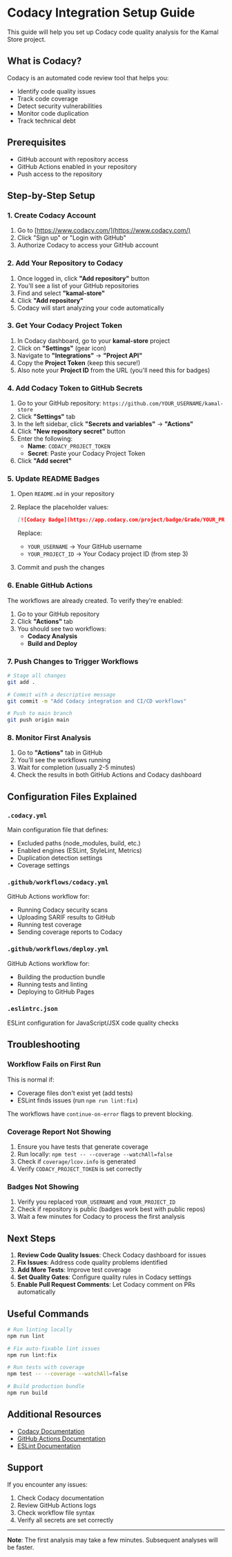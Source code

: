 # Codacy Integration Setup Guide

This guide will help you set up Codacy code quality analysis for the Kamal Store project.

## What is Codacy?

Codacy is an automated code review tool that helps you:
- Identify code quality issues
- Track code coverage
- Detect security vulnerabilities
- Monitor code duplication
- Track technical debt

## Prerequisites

- GitHub account with repository access
- GitHub Actions enabled in your repository
- Push access to the repository

## Step-by-Step Setup

### 1. Create Codacy Account

1. Go to [https://www.codacy.com/](https://www.codacy.com/)
2. Click "Sign up" or "Login with GitHub"
3. Authorize Codacy to access your GitHub account

### 2. Add Your Repository to Codacy

1. Once logged in, click **"Add repository"** button
2. You'll see a list of your GitHub repositories
3. Find and select **"kamal-store"**
4. Click **"Add repository"**
5. Codacy will start analyzing your code automatically

### 3. Get Your Codacy Project Token

1. In Codacy dashboard, go to your **kamal-store** project
2. Click on **"Settings"** (gear icon)
3. Navigate to **"Integrations"** → **"Project API"**
4. Copy the **Project Token** (keep this secure!)
5. Also note your **Project ID** from the URL (you'll need this for badges)

### 4. Add Codacy Token to GitHub Secrets

1. Go to your GitHub repository: `https://github.com/YOUR_USERNAME/kamal-store`
2. Click **"Settings"** tab
3. In the left sidebar, click **"Secrets and variables"** → **"Actions"**
4. Click **"New repository secret"** button
5. Enter the following:
   - **Name**: `CODACY_PROJECT_TOKEN`
   - **Secret**: Paste your Codacy Project Token
6. Click **"Add secret"**

### 5. Update README Badges

1. Open `README.md` in your repository
2. Replace the placeholder values:
   ```markdown
   [![Codacy Badge](https://app.codacy.com/project/badge/Grade/YOUR_PROJECT_ID)](https://app.codacy.com/gh/YOUR_USERNAME/kamal-store/dashboard)
   ```
   
   Replace:
   - `YOUR_USERNAME` → Your GitHub username
   - `YOUR_PROJECT_ID` → Your Codacy project ID (from step 3)

3. Commit and push the changes

### 6. Enable GitHub Actions

The workflows are already created. To verify they're enabled:

1. Go to your GitHub repository
2. Click **"Actions"** tab
3. You should see two workflows:
   - **Codacy Analysis**
   - **Build and Deploy**

### 7. Push Changes to Trigger Workflows

```bash
# Stage all changes
git add .

# Commit with a descriptive message
git commit -m "Add Codacy integration and CI/CD workflows"

# Push to main branch
git push origin main
```

### 8. Monitor First Analysis

1. Go to **"Actions"** tab in GitHub
2. You'll see the workflows running
3. Wait for completion (usually 2-5 minutes)
4. Check the results in both GitHub Actions and Codacy dashboard

## Configuration Files Explained

### `.codacy.yml`
Main configuration file that defines:
- Excluded paths (node_modules, build, etc.)
- Enabled engines (ESLint, StyleLint, Metrics)
- Duplication detection settings
- Coverage settings

### `.github/workflows/codacy.yml`
GitHub Actions workflow for:
- Running Codacy security scans
- Uploading SARIF results to GitHub
- Running test coverage
- Sending coverage reports to Codacy

### `.github/workflows/deploy.yml`
GitHub Actions workflow for:
- Building the production bundle
- Running tests and linting
- Deploying to GitHub Pages

### `.eslintrc.json`
ESLint configuration for JavaScript/JSX code quality checks

## Troubleshooting

### Workflow Fails on First Run

This is normal if:
- Coverage files don't exist yet (add tests)
- ESLint finds issues (run `npm run lint:fix`)

The workflows have `continue-on-error` flags to prevent blocking.

### Coverage Report Not Showing

1. Ensure you have tests that generate coverage
2. Run locally: `npm test -- --coverage --watchAll=false`
3. Check if `coverage/lcov.info` is generated
4. Verify `CODACY_PROJECT_TOKEN` is set correctly

### Badges Not Showing

1. Verify you replaced `YOUR_USERNAME` and `YOUR_PROJECT_ID`
2. Check if repository is public (badges work best with public repos)
3. Wait a few minutes for Codacy to process the first analysis

## Next Steps

1. **Review Code Quality Issues**: Check Codacy dashboard for issues
2. **Fix Issues**: Address code quality problems identified
3. **Add More Tests**: Improve test coverage
4. **Set Quality Gates**: Configure quality rules in Codacy settings
5. **Enable Pull Request Comments**: Let Codacy comment on PRs automatically

## Useful Commands

```bash
# Run linting locally
npm run lint

# Fix auto-fixable lint issues
npm run lint:fix

# Run tests with coverage
npm test -- --coverage --watchAll=false

# Build production bundle
npm run build
```

## Additional Resources

- [Codacy Documentation](https://docs.codacy.com/)
- [GitHub Actions Documentation](https://docs.github.com/en/actions)
- [ESLint Documentation](https://eslint.org/docs/latest/)

## Support

If you encounter any issues:
1. Check Codacy documentation
2. Review GitHub Actions logs
3. Check workflow file syntax
4. Verify all secrets are set correctly

---

**Note**: The first analysis may take a few minutes. Subsequent analyses will be faster.

